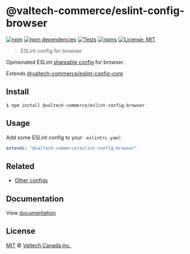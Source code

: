# @valtech-commerce/eslint-config-browser

[![npm][npm-badge]][npm-url]
[![npm dependencies][dependencies-badge]][dependencies-url]
[![Tests][tests-badge]][tests-url]
[![npms][npms-badge]][npms-url]
[![License: MIT][license-badge]][license-url]

> ESLint config for browser

Opinionated ESLint [shareable config](https://eslint.org/docs/developer-guide/shareable-configs.html) for browser.

Extends [@valtech-commerce/eslint-config-core](https://github.com/valtech-commerce/eslint-config)

## Install

```
$ npm install @valtech-commerce/eslint-config-browser
```

## Usage

Add some ESLint config to your `.eslintrc.yaml`:

```yaml
extends: "@valtech-commerce/eslint-config-browser"
```

## Related

- [Other configs](https://github.com/valtech-commerce/eslint-config)

## Documentation

View [documentation](https://valtech-commerce.github.io/eslint-config/browser)

## License

[MIT](LICENSE) © [Valtech Canada inc.](https://www.valtech.ca/)

[npm-badge]: https://img.shields.io/npm/v/@valtech-commerce/eslint-config-browser?style=flat-square
[dependencies-badge]: https://img.shields.io/david/valtech-commerce/eslint-config?path=packages/browser&style=flat-square
[tests-badge]: https://img.shields.io/github/workflow/status/valtech-commerce/eslint-config/tests/main?label=tests&style=flat-square
[npms-badge]: https://badges.npms.io/%40valtech-commerce%2Feslint-config-browser.svg?style=flat-square
[license-badge]: https://img.shields.io/badge/license-MIT-green?style=flat-square
[npm-url]: https://www.npmjs.com/package/@valtech-commerce/eslint-config-browser
[dependencies-url]: https://david-dm.org/valtech-commerce/eslint-config?path=packages/browser
[tests-url]: https://github.com/valtech-commerce/eslint-config/actions?query=workflow%3Atests+branch%3Amain
[npms-url]: https://npms.io/search?q=%40valtech-commerce%2Feslint-config-browser
[license-url]: https://opensource.org/licenses/MIT
